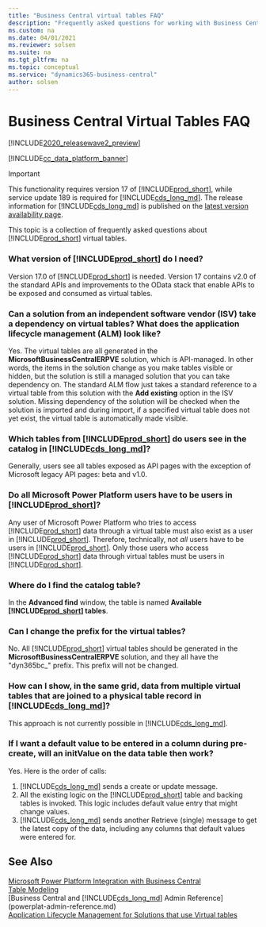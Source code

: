 ```yaml
---
title: "Business Central virtual tables FAQ"
description: "Frequently asked questions for working with Business Central virtual tables"
ms.custom: na
ms.date: 04/01/2021
ms.reviewer: solsen
ms.suite: na
ms.tgt_pltfrm: na
ms.topic: conceptual
ms.service: "dynamics365-business-central"
author: solsen
---
```


# Business Central Virtual Tables FAQ

[!INCLUDE[2020_releasewave2_preview](../includes/2020_releasewave2_preview.md)]

[!INCLUDE[cc_data_platform_banner](../includes/cc_data_platform_banner.md)]

> [!IMPORTANT]  
> This functionality requires version 17 of [!INCLUDE[prod_short](../developer/includes/prod_short.md)], while service update 189 is required for [!INCLUDE[cds_long_md](../includes/cds_long_md.md)]. The release information for [!INCLUDE[cds_long_md](../includes/cds_long_md.md)] is published on the [latest version availability page](/business-applications-release-notes/dynamics/released-versions/dynamics-365ce#all-version-availability).

This topic is a collection of frequently asked questions about [!INCLUDE[prod_short](../developer/includes/prod_short.md)] virtual tables. 

### What version of [!INCLUDE[prod_short](../developer/includes/prod_short.md)] do I need?

Version 17.0 of [!INCLUDE[prod_short](../developer/includes/prod_short.md)] is needed. Version 17 contains v2.0 of the standard APIs and improvements to the OData stack that enable APIs to be exposed and consumed as virtual tables.  

### Can a solution from an independent software vendor (ISV) take a dependency on virtual tables? What does the application lifecycle management (ALM) look like?

Yes. The virtual tables are all generated in the **MicrosoftBusinessCentralERPVE** solution, which is API-managed. In other words, the items in the solution change as you make tables visible or hidden, but the solution is still a managed solution that you can take dependency on. The standard ALM flow just takes a standard reference to a virtual table from this solution with the **Add existing** option in the ISV solution. Missing dependency of the solution will be checked when the solution is imported and during import, if a specified virtual table does not yet exist, the virtual table is automatically made visible.

### Which tables from [!INCLUDE[prod_short](../developer/includes/prod_short.md)] do users see in the catalog in [!INCLUDE[cds_long_md](../includes/cds_long_md.md)]?

Generally, users see all tables exposed as API pages with the exception of Microsoft legacy API pages: beta and v1.0.

### Do all Microsoft Power Platform users have to be users in [!INCLUDE[prod_short](../developer/includes/prod_short.md)]?

Any user of Microsoft Power Platform who tries to access [!INCLUDE[prod_short](../developer/includes/prod_short.md)] data through a virtual table must also exist as a user in [!INCLUDE[prod_short](../developer/includes/prod_short.md)]. Therefore, technically, not *all* users have to be users in [!INCLUDE[prod_short](../developer/includes/prod_short.md)]. Only those users who access [!INCLUDE[prod_short](../developer/includes/prod_short.md)] data through virtual tables must be users in [!INCLUDE[prod_short](../developer/includes/prod_short.md)].

### Where do I find the catalog table?

In the **Advanced find** window, the table is named **Available [!INCLUDE[prod_short](../developer/includes/prod_short.md)] tables**.

### Can I change the prefix for the virtual tables?

No. All [!INCLUDE[prod_short](../developer/includes/prod_short.md)] virtual tables should be generated in the **MicrosoftBusinessCentralERPVE** solution, and they all have the "dyn365bc\_" prefix. This prefix will not be changed.

### How can I show, in the same grid, data from multiple virtual tables that are joined to a physical table record in [!INCLUDE[cds_long_md](../includes/cds_long_md.md)]?

This approach is not currently possible in [!INCLUDE[cds_long_md](../includes/cds_long_md.md)].

### If I want a default value to be entered in a column during pre-create, will an initValue on the data table then work?

Yes. Here is the order of calls:

1. [!INCLUDE[cds_long_md](../includes/cds_long_md.md)] sends a create or update message.
2. All the existing logic on the [!INCLUDE[prod_short](../developer/includes/prod_short.md)] table and backing tables is invoked. This logic includes default value entry that might change values.
3. [!INCLUDE[cds_long_md](../includes/cds_long_md.md)] sends another Retrieve (single) message to get the latest copy of the data, including any columns that default values were entered for.

## See Also

[Microsoft Power Platform Integration with Business Central](powerplat-overview.md)  
[Table Modeling](powerplat-entity-modeling.md)  
[Business Central and [!INCLUDE[cds_long_md](../includes/cds_long_md.md)] Admin Reference](powerplat-admin-reference.md)  
[Application Lifecycle Management for Solutions that use Virtual tables](powerplat-app-lifecycle-management.md)